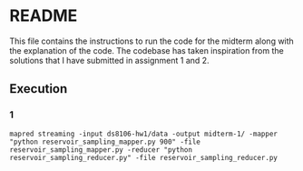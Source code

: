 # README

This file contains the instructions to run the code for the midterm along with the explanation of the code. The codebase has taken inspiration from the solutions that I have submitted in assignment 1 and 2.

## Execution

### 1

```
mapred streaming -input ds8106-hw1/data -output midterm-1/ -mapper "python reservoir_sampling_mapper.py 900" -file reservoir_sampling_mapper.py -reducer "python reservoir_sampling_reducer.py" -file reservoir_sampling_reducer.py
```

